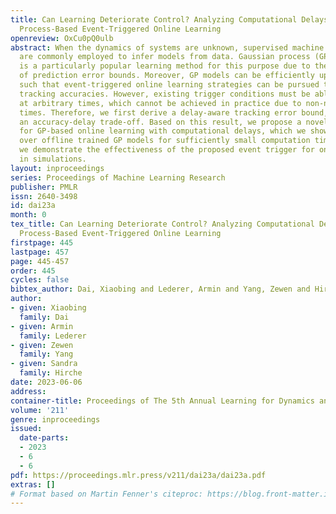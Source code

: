 ```yaml
---
title: Can Learning Deteriorate Control? Analyzing Computational Delays in Gaussian
  Process-Based Event-Triggered Online Learning
openreview: OxCu0pQ0ulb
abstract: When the dynamics of systems are unknown, supervised machine learning techniques
  are commonly employed to infer models from data. Gaussian process (GP) regression
  is a particularly popular learning method for this purpose due to the existence
  of prediction error bounds. Moreover, GP models can be efficiently updated online,
  such that event-triggered online learning strategies can be pursued to ensure specified
  tracking accuracies. However, existing trigger conditions must be able to be evaluated
  at arbitrary times, which cannot be achieved in practice due to non-negligible computation
  times. Therefore, we first derive a delay-aware tracking error bound, which reveals
  an accuracy-delay trade-off. Based on this result, we propose a novel event trigger
  for GP-based online learning with computational delays, which we show to offer advantages
  over offline trained GP models for sufficiently small computation times. Finally,
  we demonstrate the effectiveness of the proposed event trigger for online learning
  in simulations.
layout: inproceedings
series: Proceedings of Machine Learning Research
publisher: PMLR
issn: 2640-3498
id: dai23a
month: 0
tex_title: Can Learning Deteriorate Control? Analyzing Computational Delays in Gaussian
  Process-Based Event-Triggered Online Learning
firstpage: 445
lastpage: 457
page: 445-457
order: 445
cycles: false
bibtex_author: Dai, Xiaobing and Lederer, Armin and Yang, Zewen and Hirche, Sandra
author:
- given: Xiaobing
  family: Dai
- given: Armin
  family: Lederer
- given: Zewen
  family: Yang
- given: Sandra
  family: Hirche
date: 2023-06-06
address:
container-title: Proceedings of The 5th Annual Learning for Dynamics and Control Conference
volume: '211'
genre: inproceedings
issued:
  date-parts:
  - 2023
  - 6
  - 6
pdf: https://proceedings.mlr.press/v211/dai23a/dai23a.pdf
extras: []
# Format based on Martin Fenner's citeproc: https://blog.front-matter.io/posts/citeproc-yaml-for-bibliographies/
---
```

